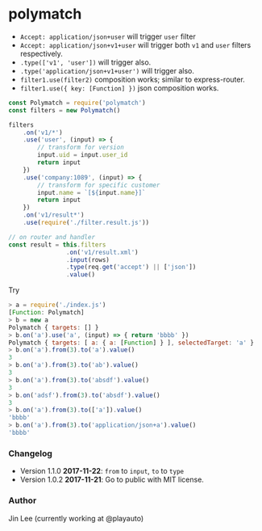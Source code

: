 # polymatch

- `Accept: application/json+user` will trigger `user` filter
- `Accept: application/json+v1+user` will trigger both `v1` and `user` filters respectively.
- `.type(['v1', 'user'])` will trigger also.
- `.type('application/json+v1+user')` will trigger also.
- `filter1.use(filter2)` composition works; similar to express-router.
- `filter1.use({ key: [Function] })` json composition works.

```js
const Polymatch = require('polymatch')
const filters = new Polymatch()

filters
    .on('v1/*')
    .use('user', (input) => {
        // transform for version
        input.uid = input.user_id
        return input
    })
    .use('company:1089', (input) => {
        // transform for specific customer
        input.name = `[${input.name}]`
        return input
    })
    .on('v1/result*')
    .use(require('./filter.result.js'))

// on router and handler
const result = this.filters
                .on('v1/result.xml')
                .input(rows)
                .type(req.get('accept') || ['json'])
                .value()
```

Try

```js
> a = require('./index.js')
[Function: Polymatch]
> b = new a
Polymatch { targets: [] }
> b.on('a').use('a', (input) => { return 'bbbb' })
Polymatch { targets: [ a: { a: [Function] } ], selectedTarget: 'a' }
> b.on('a').from(3).to('a').value()
3
> b.on('a').from(3).to('ab').value()
3
> b.on('a').from(3).to('absdf').value()
3
> b.on('adsf').from(3).to('absdf').value()
3
> b.on('a').from(3).to(['a']).value()
'bbbb'
> b.on('a').from(3).to('application/json+a').value()
'bbbb'
```

### Changelog

- Version 1.1.0 **2017-11-22**: `from` to `input`, `to` to `type`
- Version 1.0.2 **2017-11-21**: Go to public with MIT license.

### Author

Jin Lee (currently working at @playauto)